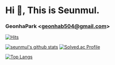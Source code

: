 # Hi 👋, This is Seunmul.
### GeonhaPark <<geonhab504@gmail.com>>   
[![Hits](https://hits.seeyoufarm.com/api/count/incr/badge.svg?url=https%3A%2F%2Fgithub.com%2FSeunmul&count_bg=%2379C83D&title_bg=%23555555&icon=&icon_color=%23E7E7E7&title=hits&edge_flat=false)](https://hits.seeyoufarm.com)

[![seunmul's github stats](https://github-readme-stats.vercel.app/api?username=seunmul&count_private=true&show_icons=true)](https://github.com/seunmul/github-readme-stats)   [![Solved.ac Profile](http://mazassumnida.wtf/api/v2/generate_badge?boj=qkrrjsgk79)](https://solved.ac/qkrrjsgk79/)

[![Top Langs](https://github-readme-stats.vercel.app/api/top-langs/?username=seunmul)](https://github.com/seunmul/github-readme-stats)


<!--
**Seunmul/Seunmul** is a ✨ _special_ ✨ repository because its `README.md` (this file) appears on your GitHub profile.

Here are some ideas to get you started:

- 🔭 I’m currently working on ...
- 🌱 I’m currently learning ...
- 👯 I’m looking to collaborate on ...
- 🤔 I’m looking for help with ...
- 💬 Ask me about ...
- 📫 How to reach me: ...
- 😄 Pronouns: ...
- ⚡ Fun fact: ...
-->
